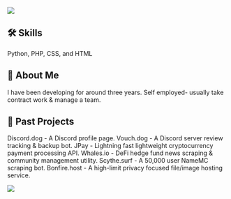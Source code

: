 ![](https://file.coffee/u/W42i1t5e9ayj7r.png)

## 🛠 Skills
Python, PHP, CSS, and HTML

## 🚀 About Me
I have been developing for around three years. Self employed- usually take contract work & manage a team.

## 📃 Past Projects
Discord.dog - A Discord profile page.
Vouch.dog - A Discord server review tracking & backup bot.
JPay - Lightning fast lightweight cryptocurrency payment processing API.
Whales.io - DeFi hedge fund news scraping & community management utility.
Scythe.surf - A 50,000 user NameMC scraping bot.
Bonfire.host - A high-limit privacy focused file/image hosting service.

![](https://file.coffee/u/7DqSE_9_VjR6Kh.png)
